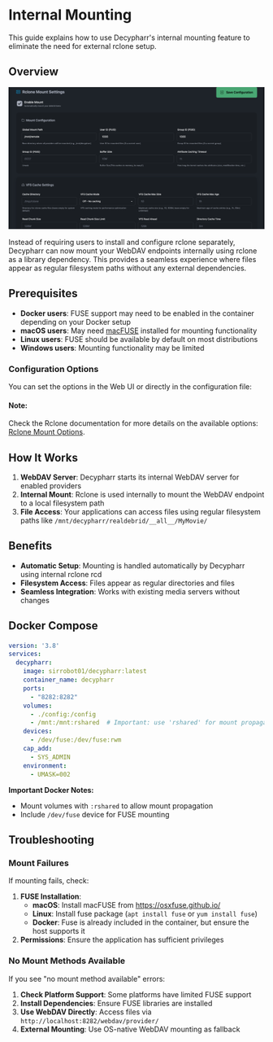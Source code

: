 # Internal Mounting

This guide explains how to use Decypharr's internal mounting feature to eliminate the need for external rclone setup.

## Overview

![Decypharr Internal Mounting](../images/settings/rclone.png)

Instead of requiring users to install and configure rclone separately, Decypharr can now mount your WebDAV endpoints internally using rclone as a library dependency. This provides a seamless experience where files appear as regular filesystem paths without any external dependencies.

## Prerequisites

- **Docker users**: FUSE support may need to be enabled in the container depending on your Docker setup
- **macOS users**: May need [macFUSE](https://osxfuse.github.io/) installed for mounting functionality
- **Linux users**: FUSE should be available by default on most distributions
- **Windows users**: Mounting functionality may be limited

### Configuration Options

You can set the options in the Web UI or directly in the configuration file:

#### Note:
Check the Rclone documentation for more details on the available options: [Rclone Mount Options](https://rclone.org/commands/rclone_mount/).

## How It Works

1. **WebDAV Server**: Decypharr starts its internal WebDAV server for enabled providers
2. **Internal Mount**: Rclone is used internally to mount the WebDAV endpoint to a local filesystem path
3. **File Access**: Your applications can access files using regular filesystem paths like `/mnt/decypharr/realdebrid/__all__/MyMovie/`

## Benefits

- **Automatic Setup**: Mounting is handled automatically by Decypharr using internal rclone rcd
- **Filesystem Access**: Files appear as regular directories and files
- **Seamless Integration**: Works with existing media servers without changes

## Docker Compose

```yaml
version: '3.8'
services:
  decypharr:
    image: sirrobot01/decypharr:latest
    container_name: decypharr
    ports:
      - "8282:8282"
    volumes:
      - ./config:/config
      - /mnt:/mnt:rshared  # Important: use 'rshared' for mount propagation
    devices:
      - /dev/fuse:/dev/fuse:rwm
    cap_add:
      - SYS_ADMIN
    environment:
      - UMASK=002
```

**Important Docker Notes:**
- Mount volumes with `:rshared` to allow mount propagation
- Include `/dev/fuse` device for FUSE mounting

## Troubleshooting

### Mount Failures

If mounting fails, check:

1. **FUSE Installation**: 
   - **macOS**: Install macFUSE from https://osxfuse.github.io/
   - **Linux**: Install fuse package (`apt install fuse` or `yum install fuse`)
   - **Docker**: Fuse is already included in the container, but ensure the host supports it
2. **Permissions**: Ensure the application has sufficient privileges

### No Mount Methods Available

If you see "no mount method available" errors:

1. **Check Platform Support**: Some platforms have limited FUSE support
2. **Install Dependencies**: Ensure FUSE libraries are installed
3. **Use WebDAV Directly**: Access files via `http://localhost:8282/webdav/provider/`
4. **External Mounting**: Use OS-native WebDAV mounting as fallback